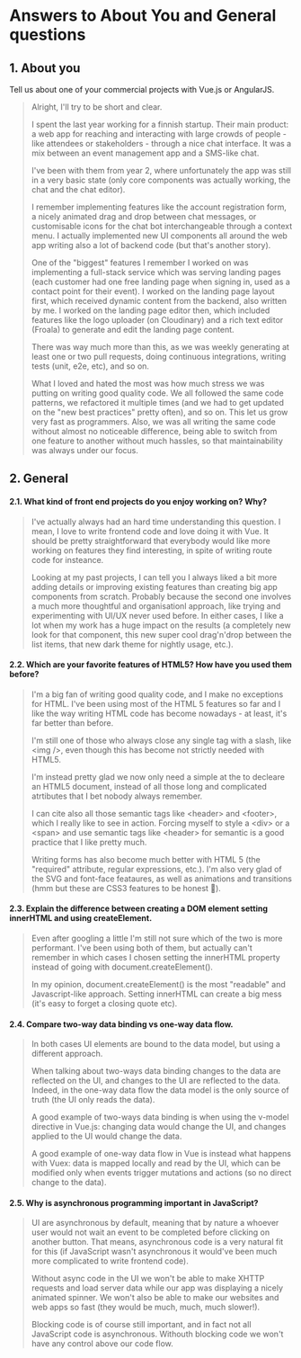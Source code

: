 

# Answers to About You and General questions

## 1. About you

Tell us about one of your commercial projects with Vue.js or AngularJS.

> Alright, I'll try to be short and clear.
> 
> I spent the last year working for a finnish startup. Their main product: a web app for reaching and interacting with large crowds of people - like attendees or stakeholders - through a nice chat interface. It was a mix between an event management app and a SMS-like chat.
> 
> I've been with them from year 2, where unfortunately the app was still in a very basic state (only core components was actually working, the chat and the chat editor).
> 
> I remember implementing features like the account registration form, a nicely animated drag and drop between chat messages, or customisable icons for the chat bot interchangeable through a context menu. I actually implemented new UI components all around the web app writing also a lot of backend code (but that's another story).
> 
> One of the "biggest" features I remember I worked on was implementing a full-stack service which was serving landing pages (each customer had one free landing page when signing in, used as a contact point for their event). I worked on the landing page layout first, which received dynamic content from the backend, also written by me. I worked on the landing page editor then, which included features like the logo uploader (on Cloudinary) and a rich text editor (Froala) to generate and edit the landing page content.
> 
> There was way much more than this, as we was weekly generating at least one or two pull requests, doing continuous integrations, writing tests (unit, e2e, etc), and so on.
> 
> What I loved and hated the most was how much stress we was putting on writing good quality code. We all followed the same code patterns, we refactored it multiple times (and we had to get updated on the "new best practices" pretty often), and so on. This let us grow very fast as programmers. Also, we was all writing the same code without almost no noticeable difference, being able to switch from one feature to another without much hassles, so that maintainability was always under our focus.

## 2. General

#### 2.1. What kind of front end projects do you enjoy working on? Why?

> I've actually always had an hard time understanding this question. I mean, I love to write frontend code and love doing it with Vue. It should be pretty straightforward that everybody would like more working on features they find interesting, in spite of writing route code for insteance.
> 
> Looking at my past projects, I can tell you I always liked a bit more adding details or improving existing features than creating big app components from scratch. Probably because the second one involves a much more thoughtful and organisationl approach, like trying and experimenting with UI/UX never used before. In either cases, I like a lot when my work has a huge impact on the results (a completely new look for that component, this new super cool drag'n'drop between the list items, that new dark theme for nightly usage, etc.).

#### 2.2. Which are your favorite features of HTML5? How have you used them before?

> I'm a big fan of writing good quality code, and I make no exceptions for HTML. I've been using most of the HTML 5 features so far and I like the way writing HTML code has become nowadays - at least, it's far better than before.
> 
> I'm still one of those who always close any single tag with a slash, like \<img \/\>, even though this has become not strictly needed with HTML5.
> 
> I'm instead pretty glad we now only need a simple <!DOCTYPE html> at the to decleare an HTML5 document, instead of all those long and complicated atrtibutes that I bet nobody always remember.
> 
> I can cite also all those semantic tags like \<header\> and \<footer\>, which I really like to see in action. Forcing myself to style a \<div\> or a \<span\> and use semantic tags like \<header\> for semantic is a good practice that I like pretty much.
> 
> Writing forms has also become much better with HTML 5 (the "required" attribute,  regular expressions, etc.). I'm also very glad of the SVG and font-face feataures, as well as animations and transitions (hmm but these are CSS3 features to be honest :thinking:).

#### 2.3. Explain the difference between creating a DOM element setting innerHTML and using createElement.

> Even after googling a little I'm still not sure which of the two is more performant. I've been using both of them, but actually can't remember in which cases I chosen setting the innerHTML property instead of going with document.createElement().
> 
> In my opinion, document.createElement() is the most "readable" and Javascript-like approach. Setting innerHTML can create a big mess (it's easy to forget a closing quote etc).

#### 2.4. Compare two-way data binding vs one-way data flow.

> In both cases UI elements are bound to the data model, but using a different approach.
> 
> When talking about two-ways data binding changes to the data are reflected on the UI, and changes to the UI are reflected to the data. Indeed, in the one-way data flow the data model is the only source of truth (the UI only reads the data).
> 
> A good example of two-ways data binding is when using the v-model directive in Vue.js: changing data would change the UI, and changes applied to the UI would change the data.
> 
> A good example of one-way data flow in Vue is instead what happens with Vuex: data is mapped locally and read by the UI, which can be modified only when events trigger mutations and actions (so no direct change to the data).

#### 2.5. Why is asynchronous programming important in JavaScript?

> UI are asynchronous by default, meaning that by nature a whoever user would not wait an event to be completed before clicking on another button. That means, asynchronous code is a very natural fit for this (if JavaScript wasn't asynchronous it would've been much more complicated to write frontend code).
> 
> Without async code in the UI we won't be able to make XHTTP requests and load server data while our app was displaying a nicely animated spinner. We won't also be able to make our websites and web apps so fast (they would be much, much, much slower!).
> 
> Blocking code is of course still important, and in fact not all JavaScript code is asynchronous. Withouth blocking code we won't have any control above our code flow.